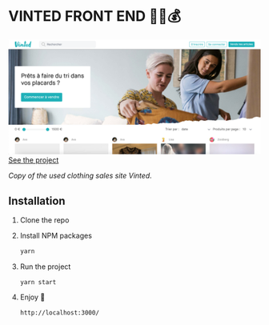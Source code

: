# VINTED FRONT END 👗🔁💰

![Screenshot](screenshot.png)
<br/>
[See the project](https://vini-vidi-vinted.netlify.app/)

_Copy of the used clothing sales site Vinted._

## Installation

1. Clone the repo

2. Install NPM packages

   ```sh
   yarn
   ```

3. Run the project

   ```JS
   yarn start
   ```

4. Enjoy 🎇
   ```JS
   http://localhost:3000/
   ```
